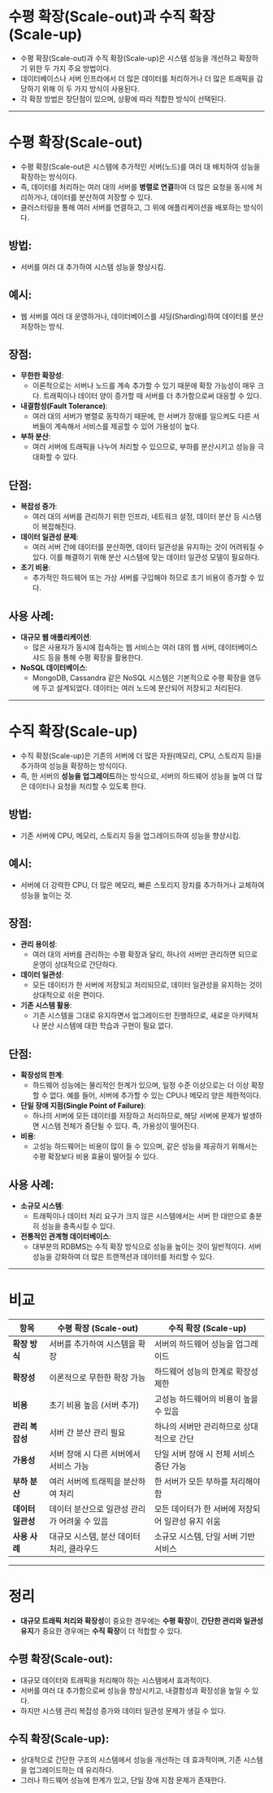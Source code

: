 # 수평 확장(Scale-out)과 수직 확장(Scale-up)

- 수평 확장(Scale-out)과 수직 확장(Scale-up)은 시스템 성능을 개선하고 확장하기 위한 두 가지 주요 방법이다.
- 데이터베이스나 서버 인프라에서 더 많은 데이터를 처리하거나 더 많은 트래픽을 감당하기 위해 이 두 가지 방식이 사용된다.
- 각 확장 방법은 장단점이 있으며, 상황에 따라 적합한 방식이 선택된다.

---

# **수평 확장(Scale-out)**

- 수평 확장(Scale-out은 시스템에 추가적인 서버(노드)를 여러 대 배치하여 성능을 확장하는 방식이다.
- 즉, 데이터를 처리하는 여러 대의 서버를 **병렬로 연결**하여 더 많은 요청을 동시에 처리하거나, 데이터를 분산하여 저장할 수 있다.
- 클러스터링을 통해 여러 서버를 연결하고, 그 위에 애플리케이션을 배포하는 방식이다.

## **방법**:

- 서버를 여러 대 추가하여 시스템 성능을 향상시킴.

## **예시**:

- 웹 서버를 여러 대 운영하거나, 데이터베이스를 샤딩(Sharding)하여 데이터를 분산 저장하는 방식.

## 장점:

- **무한한 확장성**:
    - 이론적으로는 서버나 노드를 계속 추가할 수 있기 때문에 확장 가능성이 매우 크다. 트래픽이나 데이터 양이 증가할 때 서버를 더 추가함으로써 대응할 수 있다.
- **내결함성(Fault Tolerance)**:
    - 여러 대의 서버가 병렬로 동작하기 때문에, 한 서버가 장애를 일으켜도 다른 서버들이 계속해서 서비스를 제공할 수 있어 가용성이 높다.
- **부하 분산**:
    - 여러 서버에 트래픽을 나누어 처리할 수 있으므로, 부하를 분산시키고 성능을 극대화할 수 있다.

## 단점:

- **복잡성 증가**:
    - 여러 대의 서버를 관리하기 위한 인프라, 네트워크 설정, 데이터 분산 등 시스템이 복잡해진다.
- **데이터 일관성 문제**:
    - 여러 서버 간에 데이터를 분산하면, 데이터 일관성을 유지하는 것이 어려워질 수 있다. 이를 해결하기 위해 분산 시스템에 맞는 데이터 일관성 모델이 필요하다.
- **초기 비용**:
    - 추가적인 하드웨어 또는 가상 서버를 구입해야 하므로 초기 비용이 증가할 수 있다.

## 사용 사례:

- **대규모 웹 애플리케이션**:
    - 많은 사용자가 동시에 접속하는 웹 서비스는 여러 대의 웹 서버, 데이터베이스 샤드 등을 통해 수평 확장을 활용한다.
- **NoSQL 데이터베이스**:
    - MongoDB, Cassandra 같은 NoSQL 시스템은 기본적으로 수평 확장을 염두에 두고 설계되었다. 데이터는 여러 노드에 분산되어 저장되고 처리된다.

---

# **수직 확장(Scale-up)**

- 수직 확장(Scale-up)은 기존의 서버에 더 많은 자원(메모리, CPU, 스토리지 등)을 추가하여 성능을 확장하는 방식이다.
- 즉, 한 서버의 **성능을 업그레이드**하는 방식으로, 서버의 하드웨어 성능을 높여 더 많은 데이터나 요청을 처리할 수 있도록 한다.

## **방법**:

- 기존 서버에 CPU, 메모리, 스토리지 등을 업그레이드하여 성능을 향상시킴.

## **예시**:

- 서버에 더 강력한 CPU, 더 많은 메모리, 빠른 스토리지 장치를 추가하거나 교체하여 성능을 높이는 것.

## 장점:

- **관리 용이성**:
    - 여러 대의 서버를 관리하는 수평 확장과 달리, 하나의 서버만 관리하면 되므로 운영이 상대적으로 간단하다.
- **데이터 일관성**:
    - 모든 데이터가 한 서버에 저장되고 처리되므로, 데이터 일관성을 유지하는 것이 상대적으로 쉬운 편이다.
- **기존 시스템 활용**:
    - 기존 시스템을 그대로 유지하면서 업그레이드만 진행하므로, 새로운 아키텍처나 분산 시스템에 대한 학습과 구현이 필요 없다.

## 단점:

- **확장성의 한계**:
    - 하드웨어 성능에는 물리적인 한계가 있으며, 일정 수준 이상으로는 더 이상 확장할 수 없다. 예를 들어, 서버에 추가할 수 있는 CPU나 메모리 양은 제한적이다.
- **단일 장애 지점(Single Point of Failure)**:
    - 하나의 서버에 모든 데이터를 저장하고 처리하므로, 해당 서버에 문제가 발생하면 시스템 전체가 중단될 수 있다. 즉, 가용성이 떨어진다.
- **비용**:
    - 고성능 하드웨어는 비용이 많이 들 수 있으며, 같은 성능을 제공하기 위해서는 수평 확장보다 비용 효율이 떨어질 수 있다.

## 사용 사례:

- **소규모 시스템**:
    - 트래픽이나 데이터 처리 요구가 크지 않은 시스템에서는 서버 한 대만으로 충분히 성능을 충족시킬 수 있다.
- **전통적인 관계형 데이터베이스**:
    - 대부분의 RDBMS는 수직 확장 방식으로 성능을 높이는 것이 일반적이다. 서버 성능을 강화하여 더 많은 트랜잭션과 데이터를 처리할 수 있다.

---

# 비교

| 항목 | **수평 확장 (Scale-out)** | **수직 확장 (Scale-up)** |
| --- | --- | --- |
| **확장 방식** | 서버를 추가하여 시스템을 확장 | 서버의 하드웨어 성능을 업그레이드 |
| **확장성** | 이론적으로 무한한 확장 가능 | 하드웨어 성능의 한계로 확장성 제한 |
| **비용** | 초기 비용 높음 (서버 추가) | 고성능 하드웨어의 비용이 높을 수 있음 |
| **관리 복잡성** | 서버 간 분산 관리 필요 | 하나의 서버만 관리하므로 상대적으로 간단 |
| **가용성** | 서버 장애 시 다른 서버에서 서비스 가능 | 단일 서버 장애 시 전체 서비스 중단 가능 |
| **부하 분산** | 여러 서버에 트래픽을 분산하여 처리 | 한 서버가 모든 부하를 처리해야 함 |
| **데이터 일관성** | 데이터 분산으로 일관성 관리가 어려울 수 있음 | 모든 데이터가 한 서버에 저장되어 일관성 유지 쉬움 |
| **사용 사례** | 대규모 시스템, 분산 데이터 처리, 클라우드 | 소규모 시스템, 단일 서버 기반 서비스 |

---

# 정리

- **대규모 트래픽 처리와 확장성**이 중요한 경우에는 **수평 확장**이, **간단한 관리와 일관성 유지**가 중요한 경우에는 **수직 확장**이 더 적합할 수 있다.

## **수평 확장(Scale-out)**:

- 대규모 데이터와 트래픽을 처리해야 하는 시스템에서 효과적이다.
- 서버를 여러 대 추가함으로써 성능을 향상시키고, 내결함성과 확장성을 높일 수 있다.
- 하지만 시스템 관리 복잡성 증가와 데이터 일관성 문제가 생길 수 있다.

## **수직 확장(Scale-up)**:

- 상대적으로 간단한 구조의 시스템에서 성능을 개선하는 데 효과적이며, 기존 시스템을 업그레이드하는 데 유리하다.
- 그러나 하드웨어 성능에 한계가 있고, 단일 장애 지점 문제가 존재한다.